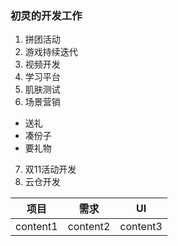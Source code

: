 ### 初灵的开发工作
1. 拼团活动
2. 游戏持续迭代
3. 视频开发
4. 学习平台
5. 肌肤测试
6. 场景营销
  - 送礼
  - 凑份子
  - 要礼物
7. 双11活动开发
8. 云仓开发

|项目|需求|UI|
|-|-|-|
|content1|content2|content3|


